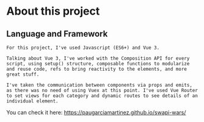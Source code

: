 # About this project

## Language and Framework
```
For this project, I've used Javascript (ES6+) and Vue 3. 

Talking about Vue 3, I've worked with the Composition API for every script, using setup() structure, composable functions to modularize and reuse code, refs to bring reactivity to the elements, and more great stuff. 

I've taken the communication between components via props and emits, 
as there was no need of using Vuex at this point. I've used Vue Router to set views for each category and dynamic routes to see details of an individual element.

```
You can check it here: https://paugarciamartinez.github.io/swapi-wars/
